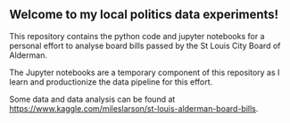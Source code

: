 ## Welcome to my local politics data experiments!

This repository contains the python code and jupyter notebooks for a personal effort to analyse board bills passed by the St Louis City Board of Alderman.

The Jupyter notebooks are a temporary component of this repository as I learn and productionize the data pipeline for this effort. 

Some data and data analysis can be found at https://www.kaggle.com/mileslarson/st-louis-alderman-board-bills. 


